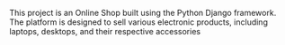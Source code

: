 
This project is an Online Shop built using the Python Django framework. The platform is designed to sell various electronic products, including laptops, desktops, and their respective accessories

